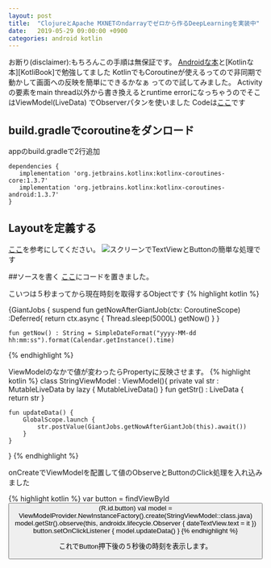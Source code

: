 ```yaml
---
layout: post
title:  "ClojureとApache MXNETのndarrayでゼロから作るDeepLearningを実装中"
date:   2019-05-29 09:00:00 +0900
categories: android kotlin
---
```

お断り(disclaimer):もちろんこの手順は無保証です。
[Androidな本][AndroidBook]と[Kotlinな本][KotliBook]で勉強してました
KotlinでもCoroutineが使えるってので非同期で動かして画面への反映を簡単にできるかなぁ
ってので試してみました。
Activityの要素をmain thread以外から書き換えるとruntime errorになっちゃうのでそこはViewModel(LiveData)
でObserverパタンを使いました
Codeは[ここ][github]です
## build.gradleでcoroutineをダンロード

appのbuild.gradleで2行追加
~~~
dependencies {
   implementation 'org.jetbrains.kotlinx:kotlinx-coroutines-core:1.3.7'
   implementation 'org.jetbrains.kotlinx:kotlinx-coroutines-android:1.3.7'
}
~~~

## Layoutを定義する

[ここ][layout]を参考にしてください。
![スクリーン](/blog/images/screen.PNG)でTextViewとButtonの簡単な処理です

##ソースを書く
[ここ][src]にコードを置きました。

こいつは５秒まってから現在時刻を取得するObjectです
{% highlight kotlin %}

{GiantJobs {
    suspend fun  getNowAfterGiantJob(ctx: CoroutineScope) :Deferred<String>{
        return ctx.async {
            Thread.sleep(5000L)
            getNow()
        }
    }

    fun getNow() : String = SimpleDateFormat("yyyy-MM-dd hh:mm:ss").format(Calendar.getInstance().time)

{% endhighlight %}

ViewModelのなかで値が変わったらPropertyに反映させます。
{% highlight kotlin %}
class StringViewModel : ViewModel(){
    private  val str : MutableLiveData<String> by lazy {
            MutableLiveData<String>()
    }
    fun getStr() : LiveData<String> {
        return str
    }

    fun updateData() {
        GlobalScope.launch {
            str.postValue(GiantJobs.getNowAfterGiantJob(this).await())
        }
    }
}
{% endhighlight %}

onCreateでViewModelを配置して値のObserveとButtonのClick処理を入れ込みました

{% highlight kotlin %}
        var button = findViewById<Button>(R.id.button)
        val model = ViewModelProvider.NewInstanceFactory().create(StringViewModel::class.java)
        model.getStr().observe(this, androidx.lifecycle.Observer {
            dateTextView.text = it
        })
        button.setOnClickListener {
            model.updateData()
        }
{% endhighlight %}

これでButton押下後の５秒後の時刻を表示します。

[AndroidBook]: https://amzn.to/3e3MlCl
[KotlinBook]: https://amzn.to/2LM5mxc
[github]: https://github.com/hikazoh/KotlinCoroutine
[layout]: https://github.com/hikazoh/KotlinCoroutine/blob/master/app/src/main/res/layout/activity_main.xml
[src]: https://github.com/hikazoh/KotlinCoroutine/blog/master/app/src/main/java/com/example/coroutine/MainActivity.kt
